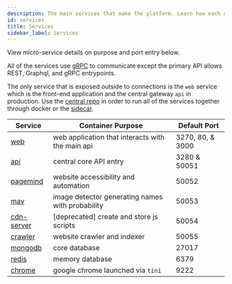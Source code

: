 ```yaml
---
description: The main services that make the platform. Learn how each one works and how to make the most of it.
id: services
title: Services
sidebar_label: Services
---
```


View micro-service details on purpose and port entry below.

All of the services use [gRPC](https://grpc.io/) to communicate except the primary API allows REST, Graphql, and gRPC entrypoints.

The only service that is exposed outside to connections is the `web` service which is the front-end application and the central gateway `api` in production. Use the [central repo](https://github.com/A11yWatch/a11ywatch) in order to run all of the services together through docker or the [sidecar](https://github.com/A11yWatch/sidecar).

| Service                                             | Container Purpose                                | Default Port     |
| --------------------------------------------------- | ------------------------------------------------ | ---------------- |
| [web](/documentation/web)                           | web application that interacts with the main api | 3270, 80, & 3000 |
| [api](/documentation/api)                           | central core API entry                           | 3280 & 50051     |
| [pagemind](/documentation/pagemind)                 | website accessibility and automation             | 50052            |
| [mav](/documentation/mav)                           | image detector generating names with probability | 50053            |
| [cdn-server](/documentation/cdn-server)             | [deprecated] create and store js scripts         | 50054            |
| [crawler](/documentation/crawler)                   | website crawler and indexer                      | 50055            |
| [mongodb](https://www.mongodb.com)                  | core database                                    | 27017            |
| [redis](https://www.redis.com)                      | memory database                                  | 6379             |
| [chrome](https://github.com/a11ywatch/chrome) | google chrome launched via `tini`                      | 9222             |
